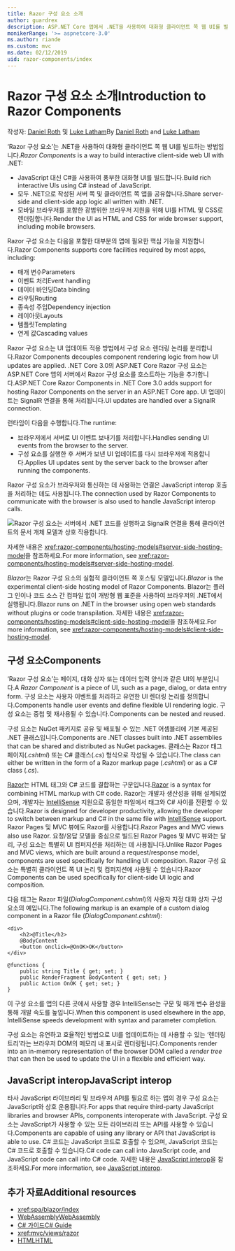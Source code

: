 ```yaml
---
title: Razor 구성 요소 소개
author: guardrex
description: ASP.NET Core 앱에서 .NET을 사용하여 대화형 클라이언트 쪽 웹 UI를 빌드하는 방법인 ASP.NET Core Razor 구성 요소를 살펴봅니다.
monikerRange: '>= aspnetcore-3.0'
ms.author: riande
ms.custom: mvc
ms.date: 02/12/2019
uid: razor-components/index
---
```

# <a name="introduction-to-razor-components"></a><span data-ttu-id="7c2ff-103">Razor 구성 요소 소개</span><span class="sxs-lookup"><span data-stu-id="7c2ff-103">Introduction to Razor Components</span></span>

<span data-ttu-id="7c2ff-104">작성자: [Daniel Roth](https://github.com/danroth27) 및 [Luke Latham](https://github.com/guardrex)</span><span class="sxs-lookup"><span data-stu-id="7c2ff-104">By [Daniel Roth](https://github.com/danroth27) and [Luke Latham](https://github.com/guardrex)</span></span>

<span data-ttu-id="7c2ff-105">‘Razor 구성 요소’는 .NET을 사용하여 대화형 클라이언트 쪽 웹 UI를 빌드하는 방법입니다.</span><span class="sxs-lookup"><span data-stu-id="7c2ff-105">*Razor Components* is a way to build interactive client-side web UI with .NET:</span></span>

* <span data-ttu-id="7c2ff-106">JavaScript 대신 C#을 사용하여 풍부한 대화형 UI를 빌드합니다.</span><span class="sxs-lookup"><span data-stu-id="7c2ff-106">Build rich interactive UIs using C# instead of JavaScript.</span></span>
* <span data-ttu-id="7c2ff-107">모두 .NET으로 작성된 서버 쪽 및 클라이언트 쪽 앱을 공유합니다.</span><span class="sxs-lookup"><span data-stu-id="7c2ff-107">Share server-side and client-side app logic all written with .NET.</span></span>
* <span data-ttu-id="7c2ff-108">모바일 브라우저를 포함한 광범위한 브라우저 지원을 위해 UI를 HTML 및 CSS로 렌더링합니다.</span><span class="sxs-lookup"><span data-stu-id="7c2ff-108">Render the UI as HTML and CSS for wide browser support, including mobile browsers.</span></span>

<span data-ttu-id="7c2ff-109">Razor 구성 요소는 다음을 포함한 대부분의 앱에 필요한 핵심 기능을 지원합니다.</span><span class="sxs-lookup"><span data-stu-id="7c2ff-109">Razor Components supports core facilities required by most apps, including:</span></span>

* <span data-ttu-id="7c2ff-110">매개 변수</span><span class="sxs-lookup"><span data-stu-id="7c2ff-110">Parameters</span></span>
* <span data-ttu-id="7c2ff-111">이벤트 처리</span><span class="sxs-lookup"><span data-stu-id="7c2ff-111">Event handling</span></span>
* <span data-ttu-id="7c2ff-112">데이터 바인딩</span><span class="sxs-lookup"><span data-stu-id="7c2ff-112">Data binding</span></span>
* <span data-ttu-id="7c2ff-113">라우팅</span><span class="sxs-lookup"><span data-stu-id="7c2ff-113">Routing</span></span>
* <span data-ttu-id="7c2ff-114">종속성 주입</span><span class="sxs-lookup"><span data-stu-id="7c2ff-114">Dependency injection</span></span>
* <span data-ttu-id="7c2ff-115">레이아웃</span><span class="sxs-lookup"><span data-stu-id="7c2ff-115">Layouts</span></span>
* <span data-ttu-id="7c2ff-116">템플릿</span><span class="sxs-lookup"><span data-stu-id="7c2ff-116">Templating</span></span>
* <span data-ttu-id="7c2ff-117">연계 값</span><span class="sxs-lookup"><span data-stu-id="7c2ff-117">Cascading values</span></span>

<span data-ttu-id="7c2ff-118">Razor 구성 요소는 UI 업데이트 적용 방법에서 구성 요소 렌더링 논리를 분리합니다.</span><span class="sxs-lookup"><span data-stu-id="7c2ff-118">Razor Components decouples component rendering logic from how UI updates are applied.</span></span> <span data-ttu-id="7c2ff-119">.NET Core 3.0의 ASP.NET Core Razor 구성 요소는 ASP.NET Core 앱의 서버에서 Razor 구성 요소를 호스트하는 기능을 추가합니다.</span><span class="sxs-lookup"><span data-stu-id="7c2ff-119">ASP.NET Core Razor Components in .NET Core 3.0 adds support for hosting Razor Components on the server in an ASP.NET Core app.</span></span> <span data-ttu-id="7c2ff-120">UI 업데이트는 SignalR 연결을 통해 처리됩니다.</span><span class="sxs-lookup"><span data-stu-id="7c2ff-120">UI updates are handled over a SignalR connection.</span></span>

<span data-ttu-id="7c2ff-121">런타임이 다음을 수행합니다.</span><span class="sxs-lookup"><span data-stu-id="7c2ff-121">The runtime:</span></span>

* <span data-ttu-id="7c2ff-122">브라우저에서 서버로 UI 이벤트 보내기를 처리합니다.</span><span class="sxs-lookup"><span data-stu-id="7c2ff-122">Handles sending UI events from the browser to the server.</span></span>
* <span data-ttu-id="7c2ff-123">구성 요소를 실행한 후 서버가 보낸 UI 업데이트를 다시 브라우저에 적용합니다.</span><span class="sxs-lookup"><span data-stu-id="7c2ff-123">Applies UI updates sent by the server back to the browser after running the components.</span></span>

<span data-ttu-id="7c2ff-124">Razor 구성 요소가 브라우저와 통신하는 데 사용하는 연결은 JavaScript interop 호출을 처리하는 데도 사용됩니다.</span><span class="sxs-lookup"><span data-stu-id="7c2ff-124">The connection used by Razor Components to communicate with the browser is also used to handle JavaScript interop calls.</span></span>

![Razor 구성 요소는 서버에서 .NET 코드를 실행하고 SignalR 연결을 통해 클라이언트의 문서 개체 모델과 상호 작용합니다.](index/_static/aspnet-core-razor-components.png)

<span data-ttu-id="7c2ff-126">자세한 내용은 <xref:razor-components/hosting-models#server-side-hosting-model>을 참조하세요.</span><span class="sxs-lookup"><span data-stu-id="7c2ff-126">For more information, see <xref:razor-components/hosting-models#server-side-hosting-model>.</span></span>

<span data-ttu-id="7c2ff-127">*Blazor*는 Razor 구성 요소의 실험적 클라이언트 쪽 호스팅 모델입니다.</span><span class="sxs-lookup"><span data-stu-id="7c2ff-127">*Blazor* is the experimental client-side hosting model of Razor Components.</span></span> <span data-ttu-id="7c2ff-128">Blazor는 플러그 인이나 코드 소스 간 컴파일 없이 개방형 웹 표준을 사용하여 브라우저의 .NET에서 실행됩니다.</span><span class="sxs-lookup"><span data-stu-id="7c2ff-128">Blazor runs on .NET in the browser using open web standards without plugins or code transpilation.</span></span> <span data-ttu-id="7c2ff-129">자세한 내용은 <xref:razor-components/hosting-models#client-side-hosting-model>을 참조하세요.</span><span class="sxs-lookup"><span data-stu-id="7c2ff-129">For more information, see <xref:razor-components/hosting-models#client-side-hosting-model>.</span></span>

## <a name="components"></a><span data-ttu-id="7c2ff-130">구성 요소</span><span class="sxs-lookup"><span data-stu-id="7c2ff-130">Components</span></span>

<span data-ttu-id="7c2ff-131">‘Razor 구성 요소’는 페이지, 대화 상자 또는 데이터 입력 양식과 같은 UI의 부분입니다.</span><span class="sxs-lookup"><span data-stu-id="7c2ff-131">A *Razor Component* is a piece of UI, such as a page, dialog, or data entry form.</span></span> <span data-ttu-id="7c2ff-132">구성 요소는 사용자 이벤트를 처리하고 유연한 UI 렌더링 논리를 정의합니다.</span><span class="sxs-lookup"><span data-stu-id="7c2ff-132">Components handle user events and define flexible UI rendering logic.</span></span> <span data-ttu-id="7c2ff-133">구성 요소는 중첩 및 재사용될 수 있습니다.</span><span class="sxs-lookup"><span data-stu-id="7c2ff-133">Components can be nested and reused.</span></span>

<span data-ttu-id="7c2ff-134">구성 요소는 NuGet 패키지로 공유 및 배포될 수 있는 .NET 어셈블리에 기본 제공된 .NET 클래스입니다.</span><span class="sxs-lookup"><span data-stu-id="7c2ff-134">Components are .NET classes built into .NET assemblies that can be shared and distributed as NuGet packages.</span></span> <span data-ttu-id="7c2ff-135">클래스는 Razor 태그 페이지(*.cshtml*) 또는 C# 클래스(*.cs*) 형식으로 작성될 수 있습니다.</span><span class="sxs-lookup"><span data-stu-id="7c2ff-135">The class can either be written in the form of a Razor markup page (*.cshtml*) or as a C# class (*.cs*).</span></span>

<span data-ttu-id="7c2ff-136">[Razor](xref:mvc/views/razor)는 HTML 태그와 C# 코드를 결합하는 구문입니다.</span><span class="sxs-lookup"><span data-stu-id="7c2ff-136">[Razor](xref:mvc/views/razor) is a syntax for combining HTML markup with C# code.</span></span> <span data-ttu-id="7c2ff-137">Razor는 개발자 생산성을 위해 설계되었으며, 개발자는 [IntelliSense](/visualstudio/ide/using-intellisense) 지원으로 동일한 파일에서 태그와 C# 사이를 전환할 수 있습니다.</span><span class="sxs-lookup"><span data-stu-id="7c2ff-137">Razor is designed for developer productivity, allowing the developer to switch between markup and C# in the same file with [IntelliSense](/visualstudio/ide/using-intellisense) support.</span></span> <span data-ttu-id="7c2ff-138">Razor Pages 및 MVC 뷰에도 Razor를 사용합니다.</span><span class="sxs-lookup"><span data-stu-id="7c2ff-138">Razor Pages and MVC views also use Razor.</span></span> <span data-ttu-id="7c2ff-139">요청/응답 모델을 중심으로 빌드된 Razor Pages 및 MVC 뷰와는 달리, 구성 요소는 특별히 UI 컴퍼지션을 처리하는 데 사용됩니다.</span><span class="sxs-lookup"><span data-stu-id="7c2ff-139">Unlike Razor Pages and MVC views, which are built around a request/response model, components are used specifically for handling UI composition.</span></span> <span data-ttu-id="7c2ff-140">Razor 구성 요소는 특별히 클라이언트 쪽 UI 논리 및 컴퍼지션에 사용될 수 있습니다.</span><span class="sxs-lookup"><span data-stu-id="7c2ff-140">Razor Components can be used specifically for client-side UI logic and composition.</span></span>

<span data-ttu-id="7c2ff-141">다음 태그는 Razor 파일(*DialogComponent.cshtml*)의 사용자 지정 대화 상자 구성 요소의 예입니다.</span><span class="sxs-lookup"><span data-stu-id="7c2ff-141">The following markup is an example of a custom dialog component in a Razor file (*DialogComponent.cshtml*):</span></span>

```cshtml
<div>
    <h2>@Title</h2>
    @BodyContent
    <button onclick=@OnOK>OK</button>
</div>

@functions {
    public string Title { get; set; }
    public RenderFragment BodyContent { get; set; }
    public Action OnOK { get; set; }
}
```

<span data-ttu-id="7c2ff-142">이 구성 요소를 앱의 다른 곳에서 사용할 경우 IntelliSense는 구문 및 매개 변수 완성을 통해 개발 속도를 높입니다.</span><span class="sxs-lookup"><span data-stu-id="7c2ff-142">When this component is used elsewhere in the app, IntelliSense speeds development with syntax and parameter completion.</span></span>

<span data-ttu-id="7c2ff-143">구성 요소는 유연하고 효율적인 방법으로 UI를 업데이트하는 데 사용할 수 있는 ‘렌더링 트리’라는 브라우저 DOM의 메모리 내 표시로 렌더링됩니다.</span><span class="sxs-lookup"><span data-stu-id="7c2ff-143">Components render into an in-memory representation of the browser DOM called a *render tree* that can then be used to update the UI in a flexible and efficient way.</span></span>

## <a name="javascript-interop"></a><span data-ttu-id="7c2ff-144">JavaScript interop</span><span class="sxs-lookup"><span data-stu-id="7c2ff-144">JavaScript interop</span></span>

<span data-ttu-id="7c2ff-145">타사 JavaScript 라이브러리 및 브라우저 API를 필요로 하는 앱의 경우 구성 요소는 JavaScript와 상호 운용됩니다.</span><span class="sxs-lookup"><span data-stu-id="7c2ff-145">For apps that require third-party JavaScript libraries and browser APIs, components interoperate with JavaScript.</span></span> <span data-ttu-id="7c2ff-146">구성 요소는 JavaScript가 사용할 수 있는 모든 라이브러리 또는 API를 사용할 수 있습니다.</span><span class="sxs-lookup"><span data-stu-id="7c2ff-146">Components are capable of using any library or API that JavaScript is able to use.</span></span> <span data-ttu-id="7c2ff-147">C# 코드는 JavaScript 코드로 호출할 수 있으며, JavaScript 코드는 C# 코드로 호출할 수 있습니다.</span><span class="sxs-lookup"><span data-stu-id="7c2ff-147">C# code can call into JavaScript code, and JavaScript code can call into C# code.</span></span> <span data-ttu-id="7c2ff-148">자세한 내용은 [JavaScript interop](xref:razor-components/javascript-interop)을 참조하세요.</span><span class="sxs-lookup"><span data-stu-id="7c2ff-148">For more information, see [JavaScript interop](xref:razor-components/javascript-interop).</span></span>

## <a name="additional-resources"></a><span data-ttu-id="7c2ff-149">추가 자료</span><span class="sxs-lookup"><span data-stu-id="7c2ff-149">Additional resources</span></span>

* <xref:spa/blazor/index>
* [<span data-ttu-id="7c2ff-150">WebAssembly</span><span class="sxs-lookup"><span data-stu-id="7c2ff-150">WebAssembly</span></span>](http://webassembly.org/)
* [<span data-ttu-id="7c2ff-151">C# 가이드</span><span class="sxs-lookup"><span data-stu-id="7c2ff-151">C# Guide</span></span>](/dotnet/csharp/)
* <xref:mvc/views/razor>
* [<span data-ttu-id="7c2ff-152">HTML</span><span class="sxs-lookup"><span data-stu-id="7c2ff-152">HTML</span></span>](https://www.w3.org/html/)
